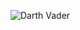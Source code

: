 ![Darth Vader](https://media2.giphy.com/media/26FL0ydLDEcARWY0g/giphy.gif?cid=ecf05e477fjr2yfizlnkgwkscii3spvpocykqcqtod00dwop&rid=giphy.gif&ct=g)
